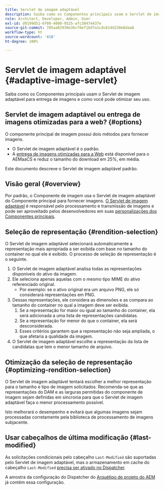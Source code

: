 ```yaml
---
title: Servlet de imagem adaptável
description: Saiba como os Componentes principais usam o Servlet de imagem adaptável para entrega de imagens e como você pode otimizar seu uso.
role: Architect, Developer, Admin, User
exl-id: d9199d51-6f09-4000-9525-afc30474437e
source-git-commit: 785aa82930e3bcf6ef16d7a1cdc614d230e8daa8
workflow-type: ht
source-wordcount: '410'
ht-degree: 100%

---
```


# Servlet de imagem adaptável {#adaptive-image-servlet}

Saiba como os Componentes principais usam o Servlet de imagem adaptável para entrega de imagens e como você pode otimizar seu uso.

## Servlet de imagem adaptável ou entrega de imagens otimizadas para a web? {#options}

O componente principal de imagem possui dois métodos para fornecer imagens.

* O Servlet de imagem adaptável é o padrão.
* A [entrega de imagens otimizadas para a Web](/help/developing/web-optimized-image-delivery.md) está disponível para o AEMaaCS e reduz o tamanho do download em 25%, em média.

Este documento descreve o Servlet de imagem adaptável padrão.

## Visão geral {#overview}

Por padrão, o Componente de imagem usa o Servlet de imagem adaptável do Componente principal para fornecer imagens. [O Servlet de imagem adaptável](https://github.com/adobe/aem-core-wcm-components/wiki/The-Adaptive-Image-Servlet) é responsável pelo processamento e transmissão de imagens e pode ser aproveitado pelos desenvolvedores em suas [personalizações dos Componentes principais](/help/developing/customizing.md).

## Seleção de representação {#rendition-selection}

O Servlet de imagem adaptável selecionará automaticamente a representação mais apropriada a ser exibida com base no tamanho do container no qual ele é exibido. O processo de seleção de representação é o seguinte.

1. O Servlet de imagem adaptável analisa todas as representações disponíveis do ativo da imagem.
1. Ele seleciona apenas aquelas com o mesmo tipo MIME do ativo referenciado original.
   * Por exemplo: se o ativo original era um arquivo PNG, ele só considerará representações em PNG.
1. Dessas representações, ele considera as dimensões e as compara ao tamanho do container no qual a imagem deve ser exibida.
   1. Se a representação for maior ou igual ao tamanho do container, ela será adicionada a uma lista de representações candidatas.
   1. Se a representação for menor do que o container, ela será desconsiderada.
   1. Esses critérios garantem que a representação não seja ampliada, o que afetaria a qualidade da imagem.
1. O Servlet de imagem adaptável escolhe a representação da lista de candidatas que tem o menor tamanho de arquivo.

## Otimização da seleção de representação {#optimizing-rendition-selection}

O Servlet de imagem adaptável tentará escolher a melhor representação para o tamanho e tipo de imagem solicitados. Recomenda-se que as representações do DAM e as larguras permitidas do componente de imagem sejam definidas em sincronia para que o Servlet de imagem adaptável faça o menor processamento possível.

Isto melhorará o desempenho e evitará que algumas imagens sejam processadas corretamente pela biblioteca de processamento de imagens subjacente.

## Usar cabeçalhos de última modificação {#last-modified}

As solicitações condicionais pelo cabeçalho `Last-Modified` são suportadas pelo Servlet de imagem adaptável, mas o armazenamento em cache do cabeçalho `Last-Modified` [precisa ser ativado no Dispatcher](https://experienceleague.adobe.com/docs/experience-manager-dispatcher/using/configuring/dispatcher-configuration.html?lang=pt-BR#caching-http-response-headers).

A amostra da configuração do Dispatcher do [Arquétipo de projeto do AEM](/help/developing/archetype/overview.md) já contém essa configuração.
